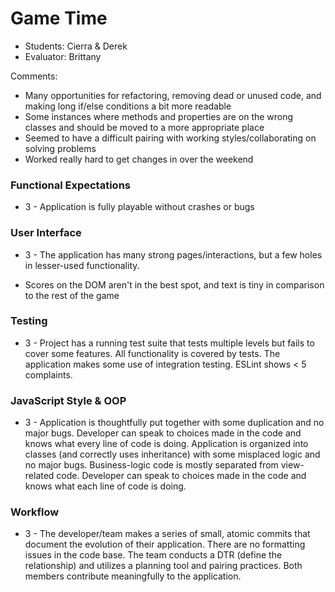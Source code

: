 # Game Time
* Students: Cierra & Derek
* Evaluator: Brittany


Comments:
* Many opportunities for refactoring, removing dead or unused code, and making long if/else conditions a bit more readable
* Some instances where methods and properties are on the wrong classes and should be moved to a more appropriate place
* Seemed to have a difficult pairing with working styles/collaborating on solving problems
* Worked really hard to get changes in over the weekend

### Functional Expectations

* 3 - Application is fully playable without crashes or bugs

### User Interface

* 3 - The application has many strong pages/interactions, but a few holes in lesser-used functionality.

* Scores on the DOM aren't in the best spot, and text is tiny in comparison to the rest of the game

### Testing

* 3 - Project has a running test suite that tests multiple levels but fails to cover some features. All functionality is covered by tests. The application makes some use of integration testing. ESLint shows < 5 complaints.

### JavaScript Style & OOP

* 3 - Application is thoughtfully put together with some duplication and no major bugs. Developer can speak to choices made in the code and knows what every line of code is doing. Application is organized into classes (and correctly uses inheritance) with some misplaced logic and no major bugs. Business-logic code is mostly separated from view-related code. Developer can speak to choices made in the code and knows what each line of code is doing.



### Workflow

* 3 - The developer/team makes a series of small, atomic commits that document the evolution of their application. There are no formatting issues in the code base. The team conducts a DTR (define the relationship) and utilizes a planning tool and pairing practices. Both members contribute meaningfully to the application.
